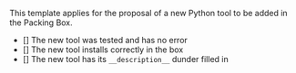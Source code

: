 This template applies for the proposal of a new Python tool to be added in the Packing Box.

- [] The new tool was tested and has no error
- [] The new tool installs correctly in the box
- [] The new tool has its `__description__` dunder filled in
